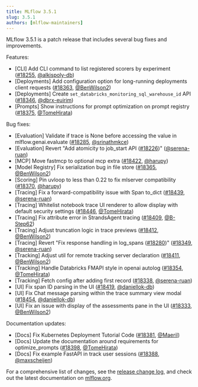 ```yaml
---
title: MLflow 3.5.1
slug: 3.5.1
authors: [mlflow-maintainers]
---
```


MLflow 3.5.1 is a patch release that includes several bug fixes and improvements.

Features:

- [CLI] Add CLI command to list registered scorers by experiment ([#18255](https://github.com/mlflow/mlflow/pull/18255), [@alkispoly-db](https://github.com/alkispoly-db))
- [Deployments] Add configuration option for long-running deployments client requests ([#18363](https://github.com/mlflow/mlflow/pull/18363), [@BenWilson2](https://github.com/BenWilson2))
- [Deployments] Create `set_databricks_monitoring_sql_warehouse_id` API ([#18346](https://github.com/mlflow/mlflow/pull/18346), [@dbrx-euirim](https://github.com/dbrx-euirim))
- [Prompts] Show instructions for prompt optimization on prompt registry ([#18375](https://github.com/mlflow/mlflow/pull/18375), [@TomeHirata](https://github.com/TomeHirata))

Bug fixes:

- [Evaluation] Validate if trace is None before accessing the value in mlflow.genai.evaluate ([#18285](https://github.com/mlflow/mlflow/pull/18285), [@srinathmkce](https://github.com/srinathmkce))
- [Evaluation] Revert "Add atomicity to job_start API ([#18226](https://github.com/mlflow/mlflow/pull/18226))" ([@serena-ruan](https://github.com/serena-ruan))
- [MCP] Move fastmcp to optional mcp extra ([#18422](https://github.com/mlflow/mlflow/pull/18422), [@harupy](https://github.com/harupy))
- [Model Registry] Fix serialization bug in file store ([#18365](https://github.com/mlflow/mlflow/pull/18365), [@BenWilson2](https://github.com/BenWilson2))
- [Scoring] Pin uvloop to less than 0.22 to fix mlserver compatibility ([#18370](https://github.com/mlflow/mlflow/pull/18370), [@harupy](https://github.com/harupy))
- [Tracing] Fix a forward-compatibility issue with Span to_dict ([#18439](https://github.com/mlflow/mlflow/pull/18439), [@serena-ruan](https://github.com/serena-ruan))
- [Tracing] Whitelist notebook trace UI renderer to allow display with default security settings ([#18446](https://github.com/mlflow/mlflow/pull/18446), [@TomeHirata](https://github.com/TomeHirata))
- [Tracing] Fix attribute error in StrandsAgent tracing ([#18409](https://github.com/mlflow/mlflow/pull/18409), [@B-Step62](https://github.com/B-Step62))
- [Tracing] Adjust truncation logic in trace previews ([#18412](https://github.com/mlflow/mlflow/pull/18412), [@BenWilson2](https://github.com/BenWilson2))
- [Tracing] Revert "Fix response handling in log_spans ([#18280](https://github.com/mlflow/mlflow/pull/18280))" ([#18349](https://github.com/mlflow/mlflow/pull/18349), [@serena-ruan](https://github.com/serena-ruan))
- [Tracking] Adjust util for remote tracking server declaration ([#18411](https://github.com/mlflow/mlflow/pull/18411), [@BenWilson2](https://github.com/BenWilson2))
- [Tracking] Handle Databricks FMAPI style in openai autolog ([#18354](https://github.com/mlflow/mlflow/pull/18354), [@TomeHirata](https://github.com/TomeHirata))
- [Tracking] Fetch config after adding first record ([#18338](https://github.com/mlflow/mlflow/pull/18338), [@serena-ruan](https://github.com/serena-ruan))
- [UI] Fix span ID parsing in the UI ([#18419](https://github.com/mlflow/mlflow/pull/18419), [@daniellok-db](https://github.com/daniellok-db))
- [UI] Fix Chat message parsing within the trace summary view modal ([#18454](https://github.com/mlflow/mlflow/pull/18454), [@daniellok-db](https://github.com/daniellok-db))
- [UI] Fix an issue with display of the assessments pane in the UI ([#18333](https://github.com/mlflow/mlflow/pull/18333), [@BenWilson2](https://github.com/BenWilson2))

Documentation updates:

- [Docs] Fix Kubernetes Deployment Tutorial Code ([#18381](https://github.com/mlflow/mlflow/pull/18381), [@Maeril](https://github.com/Maeril))
- [Docs] Update the documentation around requirements for optimize_prompts ([#18398](https://github.com/mlflow/mlflow/pull/18398), [@TomeHirata](https://github.com/TomeHirata))
- [Docs] Fix example FastAPI in track user sessions ([#18388](https://github.com/mlflow/mlflow/pull/18388), [@maxscheijen](https://github.com/maxscheijen))

For a comprehensive list of changes, see the [release change log](https://github.com/mlflow/mlflow/releases/tag/v3.5.1), and check out the latest documentation on [mlflow.org](http://mlflow.org/).
